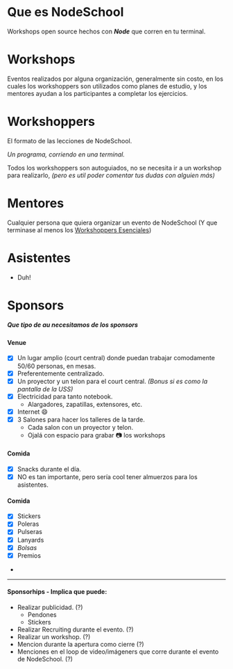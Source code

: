 # Que es NodeSchool

Workshops open source hechos con ***Node*** que corren en tu terminal.

# Workshops
Eventos realizados por alguna organización, generalmente sin costo, en los cuales los workshoppers son utilizados como planes de estudio, y los mentores ayudan a los participantes a completar los ejercicios.

# Workshoppers
El formato de las lecciones de NodeSchool.

*Un programa, corriendo en una terminal.*

Todos los workshoppers son autoguiados, no se necesita ir a un workshop para realizarlo, *(pero es util poder comentar tus dudas con alguien más)*

# Mentores
Cualquier persona que quiera organizar un evento de NodeSchool (Y que terminase al menos los [Workshoppers Esenciales](http://nodeschool.io/es/#workshopper-list))

# Asistentes
  * Duh!


# Sponsors
##### Que tipo de au necesitamos de los sponsors
#### Venue
- [x] Un lugar amplio (court central) donde puedan trabajar comodamente 50/60 personas, en mesas.
- [x] Preferentemente centralizado.
- [x] Un proyector y un telon para el court central.
*(Bonus si es como la pantalla de la USS)*
- [x] Electricidad para tanto notebook.
  * Alargadores, zapatillas, extensores, etc.
- [x] Internet :smile:
- [x] 3 Salones para hacer los talleres de la tarde.
  - Cada salon con un proyector y telon.
  - Ojalá con espacio para grabar :camera: los workshops

#### Comida
- [x] Snacks durante el día.
- [x] NO es tan importante, pero sería cool tener almuerzos para los asistentes.

#### Comida
- [x] Stickers
- [x] Poleras
- [x] Pulseras
- [x] Lanyards
- [x] *Bolsas*
- [x] Premios
- 
---
#### Sponsorhips - Implica que puede:
* Realizar publicidad. (?)
  * Pendones
  * Stickers
* Realizar Recruiting durante el evento. (?)
* Realizar un workshop. (?)
* Mencion durante la apertura como cierre (?)
* Menciones en el loop de video/imágeners que corre durante el evento de NodeSchool. (?)
